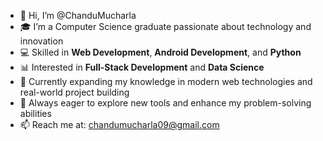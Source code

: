 - 👋 Hi, I’m @ChanduMucharla  
- 🎓 I’m a Computer Science graduate passionate about technology and innovation  
- 💻 Skilled in **Web Development**, **Android Development**, and **Python**  
- 📊 Interested in **Full-Stack Development** and **Data Science**  
- 🌱 Currently expanding my knowledge in modern web technologies and real-world project building  
- 🚀 Always eager to explore new tools and enhance my problem-solving abilities  
- 📫 Reach me at: chandumucharla09@gmail.com
